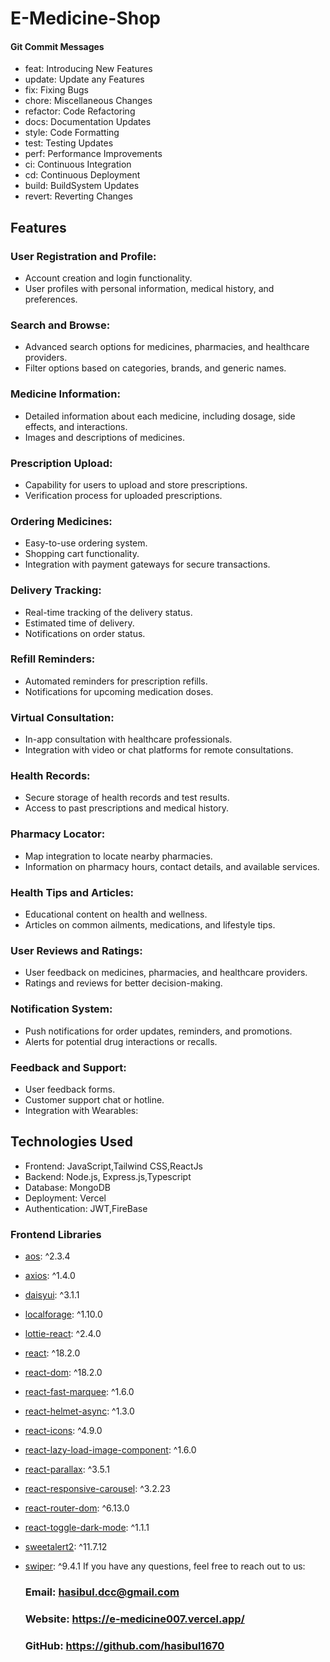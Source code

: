 # E-Medicine-Shop

#### Git Commit Messages

- feat: Introducing New Features
- update: Update any Features
- fix: Fixing Bugs
- chore: Miscellaneous Changes
- refactor: Code Refactoring
- docs: Documentation Updates
- style: Code Formatting
- test: Testing Updates
- perf: Performance Improvements
- ci: Continuous Integration
- cd: Continuous Deployment
- build: BuildSystem Updates
- revert: Reverting Changes

## Features

### User Registration and Profile:
  -  Account creation and login functionality.
  -  User profiles with personal information, medical history, and preferences.

### Search and Browse:
  -  Advanced search options for medicines, pharmacies, and healthcare providers.
  -  Filter options based on categories, brands, and generic names.

### Medicine Information:
  -  Detailed information about each medicine, including dosage, side effects, and interactions.
  -  Images and descriptions of medicines.

### Prescription Upload:
  -  Capability for users to upload and store prescriptions.
  -  Verification process for uploaded prescriptions.

### Ordering Medicines:
  -  Easy-to-use ordering system.
  -  Shopping cart functionality.
  -  Integration with payment gateways for secure transactions.

### Delivery Tracking:
  -  Real-time tracking of the delivery status.
  -  Estimated time of delivery.
  -  Notifications on order status.

### Refill Reminders:
  -  Automated reminders for prescription refills.
  -  Notifications for upcoming medication doses.

### Virtual Consultation:
  -  In-app consultation with healthcare professionals.
  -  Integration with video or chat platforms for remote consultations.

### Health Records:
  -  Secure storage of health records and test results.
  -  Access to past prescriptions and medical history.

### Pharmacy Locator:
   - Map integration to locate nearby pharmacies.
   - Information on pharmacy hours, contact details, and available services.

### Health Tips and Articles:
  -  Educational content on health and wellness.
  -  Articles on common ailments, medications, and lifestyle tips.

### User Reviews and Ratings:
  -  User feedback on medicines, pharmacies, and healthcare providers.
  -  Ratings and reviews for better decision-making.

### Notification System:
  -  Push notifications for order updates, reminders, and promotions.
  -  Alerts for potential drug interactions or recalls.

### Feedback and Support:
   - User feedback forms.
   - Customer support chat or hotline.
   - Integration with Wearables:



## Technologies Used

- Frontend: JavaScript,Tailwind CSS,ReactJs
- Backend: Node.js, Express.js,Typescript
- Database: MongoDB
- Deployment: Vercel
- Authentication: JWT,FireBase

### Frontend Libraries

- [aos](https://www.npmjs.com/package/aos): ^2.3.4
- [axios](https://www.npmjs.com/package/axios): ^1.4.0
- [daisyui](https://www.npmjs.com/package/daisyui): ^3.1.1
- [localforage](https://www.npmjs.com/package/localforage): ^1.10.0
- [lottie-react](https://www.npmjs.com/package/lottie-react): ^2.4.0
- [react](https://reactjs.org/): ^18.2.0
- [react-dom](https://reactjs.org/): ^18.2.0
- [react-fast-marquee](https://www.npmjs.com/package/react-fast-marquee): ^1.6.0
- [react-helmet-async](https://www.npmjs.com/package/react-helmet-async): ^1.3.0
- [react-icons](https://www.npmjs.com/package/react-icons): ^4.9.0
- [react-lazy-load-image-component](https://www.npmjs.com/package/react-lazy-load-image-component): ^1.6.0
- [react-parallax](https://www.npmjs.com/package/react-parallax): ^3.5.1
- [react-responsive-carousel](https://www.npmjs.com/package/react-responsive-carousel): ^3.2.23
- [react-router-dom](https://www.npmjs.com/package/react-router-dom): ^6.13.0
- [react-toggle-dark-mode](https://www.npmjs.com/package/react-toggle-dark-mode): ^1.1.1
- [sweetalert2](https://www.npmjs.com/package/sweetalert2): ^11.7.12
- [swiper](https://www.npmjs.com/package/swiper): ^9.4.1
  If you have any questions, feel free to reach out to us:

  ### Email: hasibul.dcc@gmail.com

  ### Website: https://e-medicine007.vercel.app/

  ### GitHub: https://github.com/hasibul1670


